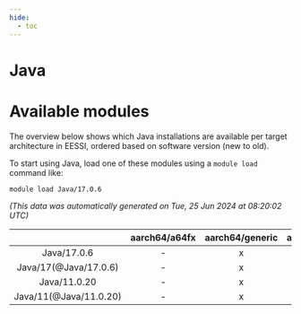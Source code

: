 ```yaml
---
hide:
  - toc
---
```


Java
====

# Available modules


The overview below shows which Java installations are available per target architecture in EESSI, ordered based on software version (new to old).

To start using Java, load one of these modules using a `module load` command like:

```shell
module load Java/17.0.6
```

*(This data was automatically generated on Tue, 25 Jun 2024 at 08:20:02 UTC)*  

| |aarch64/a64fx|aarch64/generic|aarch64/neoverse_n1|aarch64/neoverse_v1|x86_64/generic|x86_64/amd/zen2|x86_64/amd/zen3|x86_64/intel/haswell|x86_64/intel/skylake_avx512|
| :---: | :---: | :---: | :---: | :---: | :---: | :---: | :---: | :---: | :---: |
|Java/17.0.6|-|x|x|x|x|x|x|x|x|
|Java/17(@Java/17.0.6)|-|x|x|x|x|x|x|x|x|
|Java/11.0.20|-|x|x|x|x|x|x|x|x|
|Java/11(@Java/11.0.20)|-|x|x|x|x|x|x|x|x|
